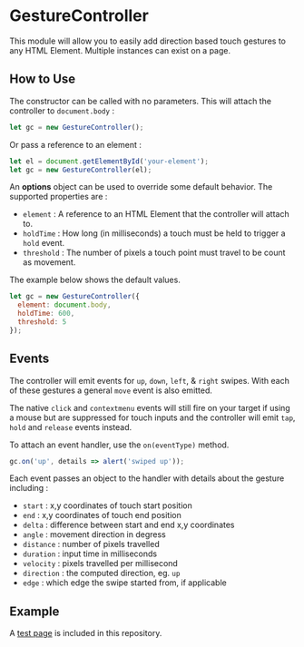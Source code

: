 # GestureController

This module will allow you to easily add direction based touch gestures to any HTML Element. Multiple instances can exist on a page.

## How to Use

The constructor can be called with no parameters. This will attach the controller to `document.body` :

```javascript
let gc = new GestureController();
```

Or pass a reference to an element :

```javascript
let el = document.getElementById('your-element');
let gc = new GestureController(el);
```

An **options** object can be used to override some default behavior. The supported properties are :

- `element` : A reference to an HTML Element that the controller will attach to.
- `holdTime` : How long (in milliseconds) a touch must be held to trigger a `hold` event.
- `threshold` : The number of pixels a touch point must travel to be count as movement.

The example below shows the default values.

```javascript
let gc = new GestureController({
  element: document.body,
  holdTime: 600,
  threshold: 5
});
```

## Events

The controller will emit events for `up`, `down`, `left`, & `right` swipes. With each of these gestures a general `move` event is also emitted.

The native `click` and `contextmenu` events will still fire on your target if using a mouse but are suppressed for touch inputs and the controller will emit `tap`, `hold` and `release` events instead.

To attach an event handler, use the `on(eventType)` method.

```javascript
gc.on('up', details => alert('swiped up'));
```

Each event passes an object to the handler with details about the gesture including :

- `start` : x,y coordinates of touch start position
- `end` : x,y coordinates of touch end position
- `delta` : difference between start and end x,y coordinates
- `angle` : movement direction in degress
- `distance` : number of pixels travelled
- `duration` : input time in milliseconds
- `velocity` : pixels travelled per millisecond
- `direction` : the computed direction, eg. `up`
- `edge` : which edge the swipe started from, if applicable

## Example

A [test page](test.html) is included in this repository.